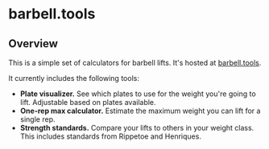 # barbell.tools

## Overview
This is a simple set of calculators for barbell lifts. It's hosted at [barbell.tools](https://barbell.tools/).

It currently includes the following tools:

- **Plate visualizer.** See which plates to use for the weight you're going to lift. Adjustable based on plates available.
- **One-rep max calculator.** Estimate the maximum weight you can lift for a single rep.
- **Strength standards.** Compare your lifts to others in your weight class. This includes standards from Rippetoe and Henriques.